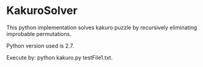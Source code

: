 # KakuroSolver
This python implementation solves kakuro puzzle by recursively eliminating improbable permutations.

Python version used is 2.7.

Execute by: python kakuro.py testFile1.txt.

